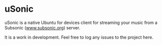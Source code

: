 # uSonic

uSonic is a native Ubuntu for devices client for streaming your music from a Subsonic (www.subsonic.org) server.

It is a work in development. Feel free to log any issues to the project here.
